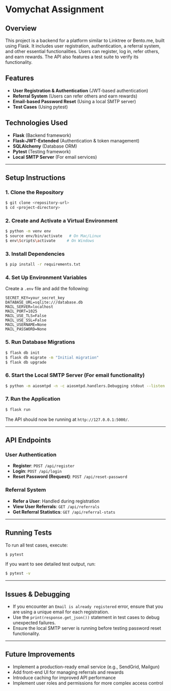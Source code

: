 # Vomychat Assignment

## Overview

This project is a backend for a platform similar to Linktree or Bento.me, built using Flask. It includes user registration, authentication, a referral system, and other essential functionalities. Users can register, log in, refer others, and earn rewards. The API also features a test suite to verify its functionality.

## Features

- **User Registration & Authentication** (JWT-based authentication)
- **Referral System** (Users can refer others and earn rewards)
- **Email-based Password Reset** (Using a local SMTP server)
- **Test Cases** (Using pytest)

## Technologies Used

- **Flask** (Backend framework)
- **Flask-JWT-Extended** (Authentication & token management)
- **SQLAlchemy** (Database ORM)
- **Pytest** (Testing framework)
- **Local SMTP Server** (For email services)

---

## Setup Instructions

### **1. Clone the Repository**

```sh
$ git clone <repository-url>
$ cd <project-directory>
```

### **2. Create and Activate a Virtual Environment**

```sh
$ python -m venv env
$ source env/bin/activate   # On Mac/Linux
$ env\Scripts\activate     # On Windows
```

### **3. Install Dependencies**

```sh
$ pip install -r requirements.txt
```

### **4. Set Up Environment Variables**

Create a `.env` file and add the following:

```env
SECRET_KEY=your_secret_key
DATABASE_URL=sqlite:///database.db
MAIL_SERVER=localhost
MAIL_PORT=1025
MAIL_USE_TLS=False
MAIL_USE_SSL=False
MAIL_USERNAME=None
MAIL_PASSWORD=None
```

### **5. Run Database Migrations**

```sh
$ flask db init
$ flask db migrate -m "Initial migration"
$ flask db upgrade
```

### **6. Start the Local SMTP Server** (For email functionality)

```sh
$ python -m aiosmtpd -n -c aiosmtpd.handlers.Debugging stdout --listen localhost:1025
```

### **7. Run the Application**

```sh
$ flask run
```

The API should now be running at `http://127.0.0.1:5000/`.

---

## API Endpoints

### **User Authentication**

- **Register**: `POST /api/register`
- **Login**: `POST /api/login`
- **Reset Password (Request)**: `POST /api/reset-password`


### **Referral System**

- **Refer a User**: Handled during registration
- **View User Referrals**: `GET /api/referrals`
- **Get Referral Statistics**: `GET /api/referral-stats`

---

## Running Tests

To run all test cases, execute:

```sh
$ pytest
```

If you want to see detailed test output, run:

```sh
$ pytest -v
```

---

## Issues & Debugging

- If you encounter an `Email is already registered` error, ensure that you are using a unique email for each registration.
- Use the `print(response.get_json())` statement in test cases to debug unexpected failures.
- Ensure the local SMTP server is running before testing password reset functionality.

---

## Future Improvements

- Implement a production-ready email service (e.g., SendGrid, Mailgun)
- Add front-end UI for managing referrals and rewards
- Introduce caching for improved API performance
- Implement user roles and permissions for more complex access control